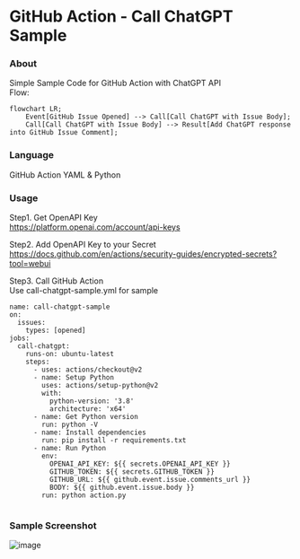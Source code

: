 # GitHub Action - Call ChatGPT Sample

### About
Simple Sample Code for GitHub Action with ChatGPT API<br>
Flow: 
```mermaid
flowchart LR;
    Event[GitHub Issue Opened] --> Call[Call ChatGPT with Issue Body];
    Call[Call ChatGPT with Issue Body] --> Result[Add ChatGPT response into GitHub Issue Comment];
```

### Language
GitHub Action YAML & Python

### Usage
Step1. Get OpenAPI Key<br>
https://platform.openai.com/account/api-keys

Step2. Add OpenAPI Key to your Secret<br>
https://docs.github.com/en/actions/security-guides/encrypted-secrets?tool=webui

Step3. Call GitHub Action<br>
Use call-chatgpt-sample.yml for sample
```
name: call-chatgpt-sample
on:
  issues:
    types: [opened]
jobs:
  call-chatgpt:
    runs-on: ubuntu-latest
    steps:
      - uses: actions/checkout@v2
      - name: Setup Python
        uses: actions/setup-python@v2
        with:
          python-version: '3.8'
          architecture: 'x64'
      - name: Get Python version
        run: python -V
      - name: Install dependencies
        run: pip install -r requirements.txt
      - name: Run Python
        env:
          OPENAI_API_KEY: ${{ secrets.OPENAI_API_KEY }}
          GITHUB_TOKEN: ${{ secrets.GITHUB_TOKEN }}
          GITHUB_URL: ${{ github.event.issue.comments_url }}
          BODY: ${{ github.event.issue.body }}
        run: python action.py
        
```

### Sample Screenshot
![image](https://user-images.githubusercontent.com/84257987/230012529-49ea0ee8-513a-4a3f-ad47-9f4d2f203bfa.png)


